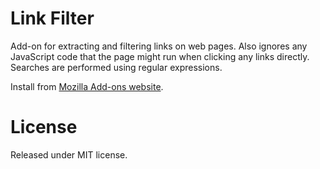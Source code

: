 # Link Filter
Add-on for extracting and filtering links on web pages. Also ignores any JavaScript code that the page might run when clicking any links directly. Searches are performed using
regular expressions.

Install from [Mozilla Add-ons website](https://addons.mozilla.org/en-US/firefox/addon/link-filter/).

# License
Released under MIT license.
